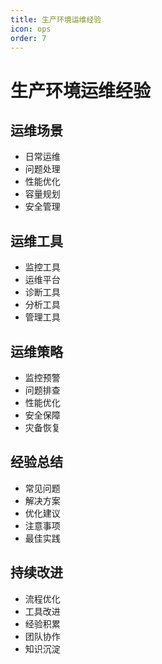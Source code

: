 ```yaml
---
title: 生产环境运维经验
icon: ops
order: 7
---
```


# 生产环境运维经验

## 运维场景
- 日常运维
- 问题处理
- 性能优化
- 容量规划
- 安全管理

## 运维工具
- 监控工具
- 运维平台
- 诊断工具
- 分析工具
- 管理工具

## 运维策略
- 监控预警
- 问题排查
- 性能优化
- 安全保障
- 灾备恢复

## 经验总结
- 常见问题
- 解决方案
- 优化建议
- 注意事项
- 最佳实践

## 持续改进
- 流程优化
- 工具改进
- 经验积累
- 团队协作
- 知识沉淀
